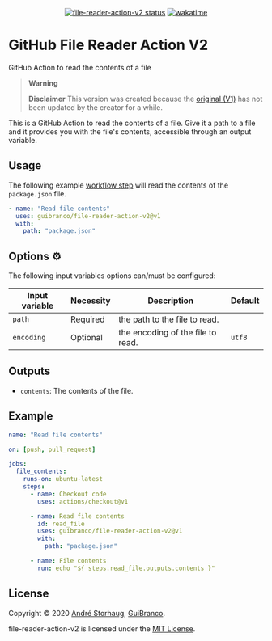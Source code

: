 <p align="center">
  <a href="https://github.com/GuiBrancofile-reader-action-v2"><img alt="file-reader-action-v2 status" src="https://github.com/GuiBranco/file-reader-action-v2/workflows/build/badge.svg"></a>
  <a href="https://wakatime.com/badge/github/guibranco/file-reader-action-v2"><img src="https://wakatime.com/badge/github/guibranco/file-reader-action-v2.svg" alt="wakatime"></a>
</p>

# GitHub File Reader Action V2

GitHub Action to read the contents of a file

> **Warning**
>
> **Disclaimer** This version was created because the [original (V1)](https://github.com/andstor/file-reader-action) has not been updated by the creator for a while.

This is a GitHub Action to read the contents of a file. Give it a path to a file and it provides you with the file's contents, accessible through an output variable.

## Usage

The following example [workflow step](https://help.github.com/en/actions/configuring-and-managing-workflows/configuring-a-workflow) will read the contents of the `package.json` file.

```yml
- name: "Read file contents"
  uses: guibranco/file-reader-action-v2@v1
  with:
    path: "package.json"
```

## Options ⚙️

The following input variables options can/must be configured:

|Input variable|Necessity|Description|Default|
|----|----|----|----|
|`path`|Required|the path to the file to read.||
|`encoding`|Optional|the encoding of the file to read.|`utf8`|

## Outputs
- `contents`: The contents of the file.

## Example

```yml
name: "Read file contents"

on: [push, pull_request]

jobs:
  file_contents:
    runs-on: ubuntu-latest
    steps:
      - name: Checkout code
        uses: actions/checkout@v1

      - name: Read file contents
        id: read_file
        uses: guibranco/file-reader-action-v2@v1
        with:
          path: "package.json"

      - name: File contents
        run: echo "${ steps.read_file.outputs.contents }"
```

## License

Copyright © 2020 [André Storhaug](https://github.com/andstor), [GuiBranco](https://github.com/guibranco).

file-reader-action-v2 is licensed under the [MIT License](https://github.com/guibranco/file-reader-action-v2/blob/main/LICENSE).
